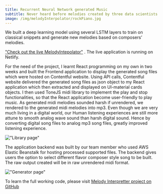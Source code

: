 ```yaml
---
title: Recurrent Neural Network generated Music
subtitle: Never heard before melodies created by three data scientists.
image: /img/melodyInterpolator/rockPiano.jpg
---
```

We built a deep learning model using several LSTM layers to train on classical snippets and generate new melodies based on composers’ melodies. 

["Check out the live MelodyIntepolator"](https://melodyinterpolator.com "Live Apps on Netlify") . The live application is running on Netlify.

For the need of the project, I learnt React programming on my own in two weeks and built the Frontend application to display the generated song files which were hosted on Contentful website. Using API calls, Contentful website delivered the generated song files as json object to my React application which then extracted and displayed on UI-material cards objects. I then used ToneJS midi library to implement the play and stop functionalities, so that the React application become user-friendly to play music. As generated midi melodies sounded harsh if unrendered, we rendered to the generated midi melodies into mp3. Even though we are very much living in a digital world, our Human listening experiences are still more attune to smooth analog wave sound than harsh digital sound. Hence by converting digital song files to analog mp3 song files, greatly improved listening experience.

!["Library page"](https://cocoisland.github.io/img/melodyInterpolator/library.jpg)

The application backend was built by our team member who used AWS Elastic Beanstalk for hosting processed supported files. The backend gives users the option to select different flavor composer style song to be built. The raw output created will be in raw unrendered midi format.

!["Generator page"](https://cocoisland.github.io/img/melodyInterpolator/generator.jpg)

To learn the full working code, please visit [Melody Interpretter project on GitHub ](https://github.com/cocoisland/melodyInterpretter)
